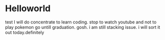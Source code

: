 # Helloworld
test
I will do concentrate to learn coding.
stop to watch youtube and not to play pokemon go untill graduation.
gosh. i am still stacking issue. i will sort it out today.definitely
